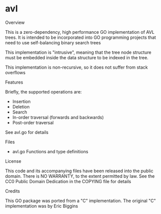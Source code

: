 # avl

Overview

This is a zero-dependency, high performance GO implementation of AVL trees.
It is intended to be incorporated into GO programming projects that need to
use self-balancing binary search trees

This implementation is "intrusive", meaning that the tree node structure
must be embedded inside the data structure to be indexed in the tree.

This implementation is non-recursive, so it does not suffer from stack
overflows

Features

Briefly, the supported operations are:

- Insertion
- Deletion
- Search
- In-order traversal (forwards and backwards)
- Post-order traversal

See avl.go for details

Files

- avl.go       Functions and type definitions

License

This code and its accompanying files have been released into the public
domain.  There is NO WARRANTY, to the extent permitted by law.
See the CC0 Public Domain Dedication in the COPYING file for details

Credits

This GO package was ported from a "C" implementation.  The original "C"
implementation was by Eric Biggins

